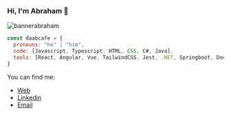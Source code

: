 ### Hi, I'm Abraham 👋

![bannerabraham](https://github.com/daabcafe/daabcafe/assets/56974897/49c976dc-55f1-4f86-86eb-127554824863)


```js
const daabcafe = {
  pronouns: "he" | "him",
  code: [Javascript, Typescript, HTML, CSS, C#, Java],
  tools: [React, Angular, Vue, TailwindCSS, Jest, .NET, Springboot, Docker],
}
```
You can find me:
- [Web](https://www.daabcafe.com/)
- [Linkedin](https://www.linkedin.com/in/daabcafe/)
- [Email](daabcafe@gmail.com)
<!--
**daabcafe/daabcafe** is a ✨ _special_ ✨ repository because its `README.md` (this file) appears on your GitHub profile.

Here are some ideas to get you started:

- 🔭 I’m currently working on ...
- 🌱 I’m currently learning ...
- 👯 I’m looking to collaborate on ...
- 🤔 I’m looking for help with ...
- 💬 Ask me about ...
- 📫 How to reach me: ...
- 😄 Pronouns: ...
- ⚡ Fun fact: ...
-->

